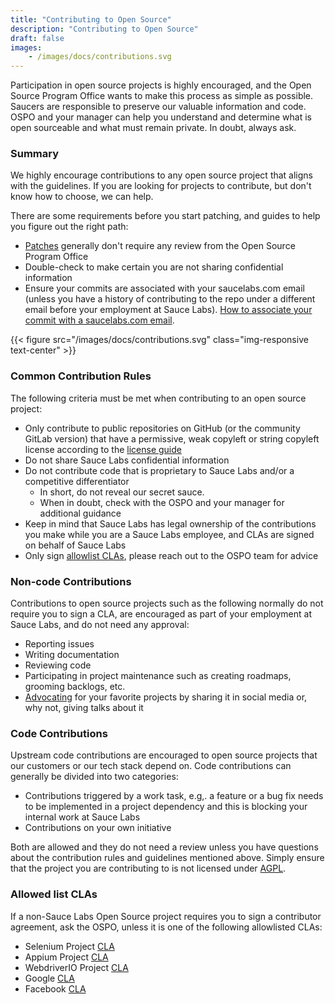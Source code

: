 ```yaml
---
title: "Contributing to Open Source"
description: "Contributing to Open Source"
draft: false
images:
    - /images/docs/contributions.svg
---
```


Participation in open source projects is highly encouraged, and the Open Source Program Office wants to make this process as simple as possible. Saucers are responsible to preserve our valuable information and code. OSPO and your manager can help you understand and determine what is open sourceable and what must remain private. In doubt, always ask.

### Summary

We highly encourage contributions to any open source project that aligns with the guidelines. If you are looking for projects to contribute, but don't know how to choose, we can help.

There are some requirements before you start patching, and guides to help you figure out the right path:

- [Patches](https://en.wikipedia.org/wiki/Patch_(computing)) generally don't require any review from the Open Source Program Office
- Double-check to make certain you are not sharing confidential information
- Ensure your commits are associated with your saucelabs.com email (unless you have a history of contributing to the repo under a different email before your employment at Sauce Labs). [How to associate your commit with a saucelabs.com email](https://help.github.com/articles/setting-your-email-in-git/).

{{< figure src="/images/docs/contributions.svg" class="img-responsive text-center" >}}

### Common Contribution Rules

The following criteria must be met when contributing to an open source project:

- Only contribute to public repositories on GitHub (or the community GitLab version) that have a permissive, weak copyleft or string copyleft license according to the [license guide](/docs/license-guide)
- Do not share Sauce Labs confidential information
- Do not contribute code that is proprietary to Sauce Labs and/or a competitive differentiator
  - In short, do not reveal our secret sauce.
  - When in doubt, check with the OSPO and your manager for additional guidance
- Keep in mind that Sauce Labs has legal ownership of the contributions you make while you are a Sauce Labs employee, and CLAs are signed on behalf of Sauce Labs
- Only sign [allowlist CLAs](./#whitelisted-clas), please reach out to the OSPO team for advice

### Non-code Contributions

Contributions to open source projects such as the following normally do not require you to sign a CLA, are encouraged as part of your employment at Sauce Labs, and do not need any approval:

- Reporting issues
- Writing documentation
- Reviewing code
- Participating in project maintenance such as creating roadmaps, grooming backlogs, etc.
- [Advocating](https://opensource.org/AdvocateCircle) for your favorite projects by sharing it in social media or, why not, giving talks about it

### Code Contributions

Upstream code contributions are encouraged to open source projects that our customers or our tech stack depend on. Code contributions can generally be divided into two categories:

- Contributions triggered by a work task, e.g,. a feature or a bug fix needs to be implemented in a project dependency and this is blocking your internal work at Sauce Labs
- Contributions on your own initiative

Both are allowed and they do not need a review unless you have questions about the contribution rules and guidelines mentioned above. Simply ensure that the project you are contributing to is not licensed under [AGPL](https://www.gnu.org/licenses/agpl-3.0.en.html).

### Allowed list CLAs

If a non-Sauce Labs Open Source project requires you to sign a contributor agreement, ask the OSPO, unless it is one of the following allowlisted CLAs:

- Selenium Project [CLA](https://gist.github.com/selenium-ci/90e5715f953d820cf3fc6f2c22f4184c#file-selenium_project_cla)
- Appium Project [CLA](https://cla.js.foundation/appium/appium)
- WebdriverIO Project [CLA](https://cla.js.foundation/webdriverio/webdriverio)
- Google [CLA](https://cla.developers.google.com/clas)
- Facebook [CLA](https://code.facebook.com/cla)
